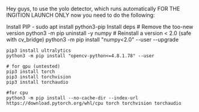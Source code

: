 Hey guys, to use the yolo detector, which runs automatically FOR THE INGITION LAUNCH ONLY now you need to do the following:

Install PIP
	- sudo apt install python3-pip
Install deps
	# Remove the too-new version
	python3 -m pip uninstall -y numpy
	# Reinstall a version < 2.0 (safe with cv_bridge)
	python3 -m pip install "numpy<2.0" --user --upgrade

	pip3 install ultralytics 
	python3 -m pip install "opencv-python<=4.8.1.78" --user

	# for gpu (untested)
	pip3 install torch 
	pip3 install torchvision 
	pip3 install torchaudio 
	
	#for cpu
	python3 -m pip install --no-cache-dir --index-url https://download.pytorch.org/whl/cpu torch torchvision torchaudio

